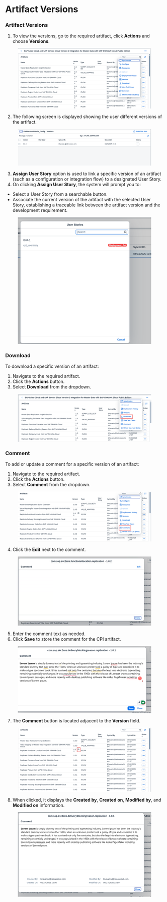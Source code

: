# Artifact Versions

### **Artifact Versions**

1. To view the versions, go to the required artifact, click **Actions** and choose **Versions**.

<figure><img src="../../../.gitbook/assets/image (7) (1) (1) (1) (1) (1) (1).png" alt=""><figcaption></figcaption></figure>

2. The following screen is displayed showing the user different versions of the artifact.

<figure><img src="../../../.gitbook/assets/image (1061).png" alt=""><figcaption></figcaption></figure>

3. **Assign User Story** option is used to link a specific version of an artifact (such as a configuration or integration flow) to a designated User Story.
4. On clicking **Assign User Story**, the system will prompt you to:

* Select a User Story from a searchable button.&#x20;
* Associate the current version of the artifact with the selected User Story, establishing a traceable link between the artifact version and the development requirement.

<figure><img src="../../../.gitbook/assets/image (1062).png" alt=""><figcaption></figcaption></figure>

### Download

To download a specific version of an artifact:

1. Navigate to the required artifact.
2. Click the **Actions** button.
3. Select **Download** from the dropdown.

<figure><img src="../../../.gitbook/assets/image (8) (1) (1) (1) (1) (1).png" alt=""><figcaption></figcaption></figure>

### Comment

To add or update a comment for a specific version of an artifact:

1. Navigate to the required artifact.
2. Click the **Actions** button.
3. Select **Comment** from the dropdown.

<figure><img src="../../../.gitbook/assets/image (13) (1) (1).png" alt=""><figcaption></figcaption></figure>

4. Click the **Edit** next to the comment.

<figure><img src="../../../.gitbook/assets/image (14) (1) (1).png" alt=""><figcaption></figcaption></figure>

5. Enter  the comment text as needed.
6. Click **Save** to store the comment for the CPI artifact.

<figure><img src="../../../.gitbook/assets/image (15) (1) (1).png" alt=""><figcaption></figcaption></figure>



7. The **Comment** button is located adjacent to the **Version** field.

<figure><img src="../../../.gitbook/assets/image (12) (1) (1).png" alt=""><figcaption></figcaption></figure>

8. When clicked, it displays the **Created by**, **Created on**, **Modified by**, and **Modified on** information.

<figure><img src="../../../.gitbook/assets/image (16) (1) (1).png" alt=""><figcaption></figcaption></figure>
